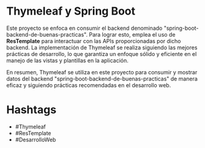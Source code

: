 # Thymeleaf y Spring Boot

Este proyecto se enfoca en consumir el backend denominado "spring-boot-backend-de-buenas-practicas". Para lograr esto, emplea el uso de **ResTemplate** para interactuar con las APIs proporcionadas por dicho backend. La implementación de Thymeleaf se realiza siguiendo las mejores prácticas de desarrollo, lo que garantiza un enfoque sólido y eficiente en el manejo de las vistas y plantillas en la aplicación.

En resumen, Thymeleaf se utiliza en este proyecto para consumir y mostrar datos del backend "spring-boot-backend-de-buenas-practicas" de manera eficaz y siguiendo prácticas recomendadas en el desarrollo web.

# Hashtags
- #Thymeleaf 
- #ResTemplate
- #DesarrolloWeb


